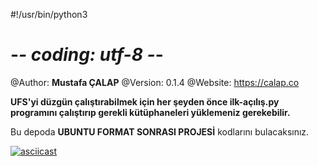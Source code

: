 #!/usr/bin/python3
# -*- coding: utf-8 -*-

@Author: **Mustafa ÇALAP**
@Version: 0.1.4
@Website: https://calap.co

**UFS'yi düzgün çalıştırabilmek için her şeyden önce ilk-açılış.py programını çalıştırıp gerekli kütüphaneleri yüklemeniz gerekebilir.**

Bu depoda **UBUNTU FORMAT SONRASI PROJESİ** kodlarını bulacaksınız.

[![asciicast](https://asciinema.org/a/KkUQGVlWKQ4Fdf6PGM6av3O2c.png)](https://asciinema.org/a/KkUQGVlWKQ4Fdf6PGM6av3O2c)
